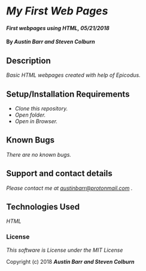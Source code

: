 # _My First Web Pages_

#### _First webpages using HTML, 05/21/2018_

#### By _**Austin Barr and Steven Colburn**_

## Description

_Basic HTML webpages created with help of Epicodus._

## Setup/Installation Requirements

* _Clone this repository._
* _Open folder._
* _Open in Browser._



## Known Bugs

_There are no known bugs._

## Support and contact details

_Please contact me at austinbarr@protonmail.com ._

## Technologies Used

_HTML_

### License

*This software is License under the MIT License*

Copyright (c) 2018 **_Austin Barr and Steven Colburn_**
